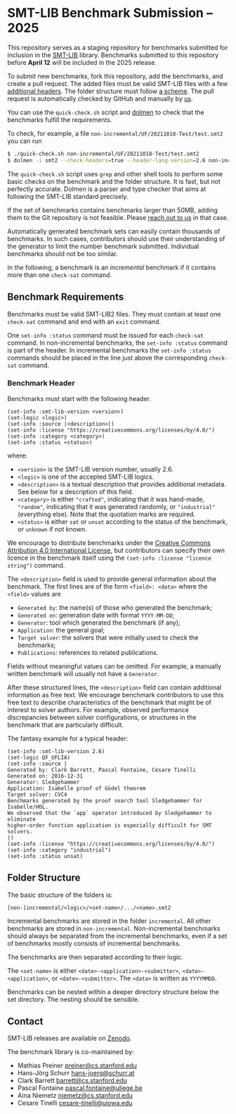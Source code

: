 # SMT-LIB Benchmark Submission – 2025

This repository serves as a staging repository for benchmarks submitted
for inclusion in the [SMT-LIB](https://smt-lib.org/) library.  Benchmarks
submitted to this repository before **April 12** will be included in
the 2025 release.

To submit new benchmarks, fork this repository, add the benchmarks, and
create a pull request.  The added files must be valid SMT-LIB files with
a few [additional headers](#benchmark-header).  The folder structure must
follow [a scheme](#folder-structure).  The pull request is automatically
checked by GitHub and manually by [us](#contact).

You can use the `quick-check.sh` script and
[dolmen](https://github.com/Gbury/dolmen/) to check that the benchmarks
fulfill the requirements.

To check, for example,
a file `non-incremental/UF/20211018-Test/test.smt2` you can run

```bash
$ ./quick-check.sh non-incremental/UF/20211018-Test/test.smt2
$ dolmen -i smt2 --check-headers=true --header-lang-version=2.6 non-incremental/UF/20211018-Test/test.smt2
```

The `quick-check.sh` script uses `grep` and other shell tools to perform
some basic checks on the benchmark and the folder structure.  It is fast,
but not perfectly accurate.  Dolmen is a parser and type checker that
aims at following the SMT-LIB standard precisely.

If the set of benchmarks contains benchmarks larger than 50MB, adding them
to the Git repository is not feasible.  Please [reach out to us](#contact)
in that case.

Automatically generated benchmark sets can easily contain thousands of
benchmarks.  In such cases, contributors should use their understanding
of the generator to limit the number benchmark submitted.  Individual
benchmarks should not be too similar.

In the following, a benchmark is an *incremental* benchmark if it contains
more than one `check-sat` command.

## Benchmark Requirements

Benchmarks must be valid SMT-LIB2 files.  They must contain at least
one `check-sat` command and end with an `exit` command.

One `set-info :status` command must be issued for each `check-sat`
command.  In non-incremental benchmarks, the `set-info :status` command
is part of the header.  In incremental benchmarks the `set-info :status`
commands should be placed in the line just above the corresponding
`check-sat` command.

### Benchmark Header

Benchmarks must start with the following header.

```
(set-info :smt-lib-version <version>)
(set-logic <logic>)
(set-info :source |<description>|)
(set-info :license "https://creativecommons.org/licenses/by/4.0/")
(set-info :category <category>)
(set-info :status <status>)
```
where:
- ```<version>``` is the SMT-LIB version number, usually 2.6.
- ```<logic>``` is one of the accepted SMT-LIB logics.
- ```<description>``` is a textual description that provides additional metadata.
  See below for a description of this field.
- ```<category>``` is either `"crafted"`, indicating that it was hand-made,
`"random"`, indicating that it was generated randomly, or `"industrial"`
(everything else).  Note that the quotation marks are required.
- ```<status>``` is either `sat` or `unsat` according to the status of the benchmark,
  or `unknown` if not known.

We encourage to distribute benchmarks under
the [Creative Commons Attribution 4.0 International
License](https://creativecommons.org/licenses/by/4.0/), but contributors can
specify their own licence in the benchmark itself using the ```(set-info
:license "licence string")``` command.

The `<description>` field is used to provide general information about the
benchmark.  The first lines are of the form `<field>: <data>` where the `<field>`
values are
* `Generated by`: the name(s) of those who generated the benchmark;
* `Generated on`: generation date with format `YYYY-MM-DD`;
* `Generator`: tool which generated the benchmark (if any);
* `Application`: the general goal;
* `Target solver`: the solvers that were initially used to check the benchmarks;
* `Publications`: references to related publications.

Fields without meaningful values can be omitted.  For example, a manually
written benchmark will usually not have a `Generator`.

After these structured lines, the ```<description>``` field can
contain additional information as free text.  We encourage benchmark
contributors to use this free text to describe characteristics of the
benchmark that might be of interest to solver authors.  For example,
observed performance discrepancies between solver configurations, or
structures in the benchmark that are particularly difficult.

The fantasy example for a typical header:

```
(set-info :smt-lib-version 2.6)
(set-logic QF_UFLIA)
(set-info :source |
Generated by: Clark Barrett, Pascal Fontaine, Cesare Tinelli
Generated on: 2016-12-31
Generator: Sledgehammer
Application: Isabelle proof of Gödel theorem
Target solver: CVC4
Benchmarks generated by the proof search tool Sledgehammer for Isabelle/HOL.
We observed that the `app` operator introduced by Sledgehammer to eliminate
higher-order function application is especially difficult for SMT solvers.
|)
(set-info :license "https://creativecommons.org/licenses/by/4.0/")
(set-info :category "industrial")
(set-info :status unsat)
```

## Folder Structure

The basic structure of the folders is:

```
[non-]incremental/<logic>/<set-name>/.../<name>.smt2
```

Incremental benchmarks are stored in the folder `incremental`.  All other
benchmarks are stored in `non-incremental`.  Non-incremental benchmarks
should always be separated from the incremental benchmarks, even if a
set of benchmarks mostly consists of incremental benchmarks.

The benchmarks are then separated according to their logic.

The `<set-name>` is either `<date>-<application>-<submitter>`,
`<date>-<application>`, or `<date>-<submitter>`.  The `<data>`
is written as `YYYYMMDD`. 

Benchmarks can be nested within a deeper directory structure below the
set directory.  The nesting should be sensible.

## Contact

SMT-LIB releases are available on [Zenodo](https://zenodo.org/communities/smt-lib/).

The benchmark library is co-maintained by:

- Mathias Preiner <preiner@cs.stanford.edu>
- Hans-Jörg Schurr <hans-joerg@schurr.at>
- Clark Barrett <barrett@cs.stanford.edu>
- Pascal Fontaine <pascal.fontaine@uliege.be>
- Aina Niemetz <niemetz@cs.stanford.edu>
- Cesare Tinelli <cesare-tinelli@uiowa.edu>
